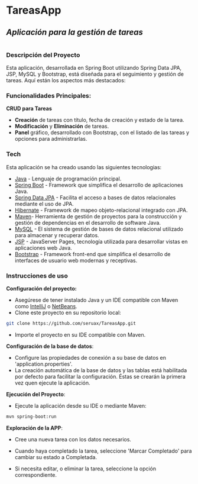 # TareasApp
## _Aplicación para la gestión de tareas_
#
### Descripción del Proyecto
Esta aplicación, desarrollada en Spring Boot utilizando Spring Data JPA, JSP, MySQL y Bootstrap, está diseñada para el seguimiento y gestión de tareas.
Aquí están los aspectos más destacados:


### Funcionalidades Principales:
**CRUD para Tareas**
- **Creación** de tareas con título, fecha de creación y estado de la tarea.
- **Modificación** y **Eliminación** de tareas.
- **Panel** gráfico, desarrollado con Bootstrap, con el listado de las tareas y opciones para administrarlas.


### Tech
Esta aplicación se ha creado usando las siguientes tecnologias:
- [Java] - Lenguaje de programación principal.
- [Spring Boot] - Framework que simplifica el desarrollo de aplicaciones Java.
- [Spring Data JPA] - Facilita el acceso a bases de datos relacionales mediante el uso de JPA.
- [Hibernate] - Framework de mapeo objeto-relacional integrado con JPA.
- [Maven]- Herramienta de gestión de proyectos para la construcción y gestión de dependencias en el desarrollo de software Java.
- [MySQL] - El sistema de gestión de bases de datos relacional utilizado para almacenar y recuperar datos.
- [JSP] - JavaServer Pages, tecnología utilizada para desarrollar vistas en aplicaciones web Java.
- [Bootstrap] - Framework front-end que simplifica el desarrollo de interfaces de usuario web modernas y receptivas.

### Instrucciones de uso
**Configuración del proyecto:**
- Asegúrese de tener instalado Java y un IDE compatible con Maven como [IntelliJ] o [NetBeans].
- Clone este proyecto en su repositorio local: 
```sh
git clone https://github.com/seruax/TareasApp.git
```
- Importe el proyecto en su IDE compatible con Maven.

**Configuración de la base de datos**:
- Configure las propiedades de conexión a su base de datos en 'application.properties'.
- La creación automática de la base de datos y las tablas está habilitada por defecto para facilitar la configuración. Éstas se crearán la primera vez quen ejecute la aplicación.

**Ejecución del Proyecto**:
- Ejecute la aplicación desde su IDE o mediante Maven:
```sh
mvn spring-boot:run
```

**Exploración de la APP**:
- Cree una nueva tarea con los datos necesarios.
- Cuando haya completado la tarea, seleccione 'Marcar Completado' para cambiar su estado a Completada.
- Si necesita editar, o eliminar la tarea, seleccione la opción correspondiente.



   [Java]: <https://www.oracle.com/es/java/technologies/downloads/>
   [Spring Boot]: <https://spring.io/projects/spring-boot>
   [Spring Data JPA]: <https://spring.io/projects/spring-data-jpa>
   [Hibernate]: <https://hibernate.org>
   [MySQL]: <https://www.mysql.com>
   [Maven]: <https://maven.apache.org>
   [IntelliJ]: <https://www.jetbrains.com/es-es/idea/>
   [NetBeans]: <https://netbeans.apache.org/front/main/>
   [JSP]: <https://www.oracle.com/java/technologies/jspt.html>
   [Bootstrap]: <https://getbootstrap.com>


